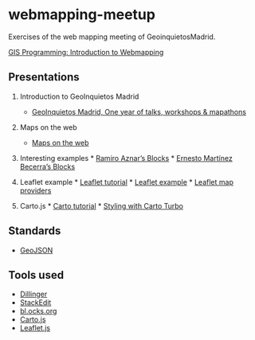 # webmapping-meetup
Exercises of the web mapping meeting of GeoinquietosMadrid.


[GIS Programming: Introduction to Webmapping](https://github.com/GeoinquietosMadrid/webmapping)

## Presentations
1. Introduction to GeoInquietos Madrid
	* [GeoInquietos Madrid, One year of talks, workshops & mapathons](https://docs.google.com/presentation/d/1vooAgHK7-TDK6oLRKItx9d-pxvAtkc4CXdaEs2E1c1s/edit?usp=sharing)

2. Maps on the web
	* [Maps on the web](https://docs.google.com/presentation/d/11OvKr9PNxIurWCe3Q9ahy92YQyJ4K0vRtNWQY8xbnq0/edit?usp=sharing)
3. Interesting examples
       * [Ramiro Aznar’s Blocks](https://bl.ocks.org/ramiroaznar)
       * [Ernesto Martínez Becerra’s Blocks](https://bl.ocks.org/ernesmb)
4. Leaflet example
       * [Leaflet tutorial](https://github.com/GeoinquietosMadrid/webmapping/blob/master/secciones/leaflet.md)
       * [Leaflet example](http://plnkr.co/edit/fE9VWG5AIBmVC8NjOCyZ?p=info)
       * [Leaflet map providers](https://leaflet-extras.github.io/leaflet-providers/)
5. Carto.js
       * [Carto tutorial](https://github.com/GeoinquietosMadrid/webmapping/blob/master/secciones/carto.md)
       * [Styling with Carto Turbo](https://carto.com/blog/styling-with-turbo-carto)
       
## Standards       
* [GeoJSON](http://geojson.org/)

## Tools used 
* [Dillinger](http://dillinger.io/)
* [StackEdit](https://stackedit.io/editor)
* [bl.ocks.org](https://bl.ocks.org/)
* [Carto.js](https://github.com/CartoDB/cartodb.js/)
* [Leaflet.js](http://leafletjs.com/)
